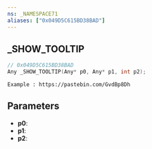 ```yaml
---
ns: _NAMESPACE71
aliases: ["0x049D5C615BD38BAD"]
---
```

## _SHOW_TOOLTIP

```c
// 0x049D5C615BD38BAD
Any _SHOW_TOOLTIP(Any* p0, Any* p1, int p2);
```

```
Example : https://pastebin.com/GvdBp8Dh
```

## Parameters
* **p0**:
* **p1**:
* **p2**:
